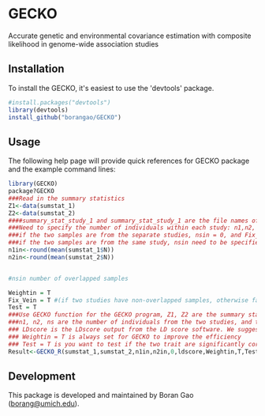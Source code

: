 
<!-- README.md is generated from README.Rmd. Please edit that file -->
GECKO
=====

Accurate genetic and environmental covariance estimation with composite likelihood in genome-wide association studies

Installation
------------

To install the GECKO, it's easiest to use the 'devtools' package.

``` r
#install.packages("devtools")
library(devtools)
install_github("borangao/GECKO")
```

Usage
-----

The following help page will provide quick references for GECKO package and the example command lines:

``` r
library(GECKO)
package?GECKO
###Read in the summary statistics
Z1<-data(sumstat_1)
Z2<-data(sumstat_2)
####summary_stat_study_1 and summary_stat_study_1 are the file names of the summary statistics with column name chr, bp, SNP, A1, A2, N, Z, P representing chromosome, base pair position, SNP iD, major allele, minor allele, number of individuals in the study, Z score, P value
###Need to specify the number of individuals within each study: n1,n2, and number of the overlapping individuals in the two studies:ns
###if the two samples are from the separate studies, nsin = 0, and Fix_Vein = 1
###if the two samples are from the same study, nsin need to be specified
n1in<-round(mean(sumstat_1$N))
n2in<-round(mean(sumstat_2$N))


#nsin number of overlapped samples

Weightin = T
Fix_Vein = T #(if two studies have non-overlapped samples, otherwise false)
Test = T
###Use GECKO function for the GECKO program, Z1, Z2 are the summary statistic files 
###n1, n2, ns are the number of individuals from the two studies, and the number of overlapped individuals
### LDscore is the LDscore output from the LD score software. We suggest to use 1000 genome reference panel for the LD score calculation
### Weightin = T is always set for GECKO to improve the efficiency
### Test = T is you want to test if the two trait are significantly correlated, otherwise you could specify it to be false
Result<-GECKO_R(sumstat_1,sumstat_2,n1in,n2in,0,ldscore,Weightin,T,Test)
```

Development
-----------

This package is developed and maintained by Boran Gao (<borang@umich.edu>).

